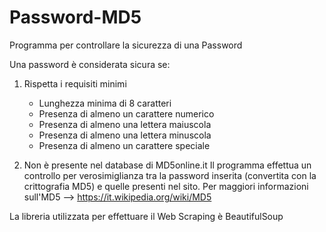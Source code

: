 # Password-MD5
Programma per controllare la sicurezza di una Password

Una password è considerata sicura se:

1. Rispetta i requisiti minimi
    - Lunghezza minima di 8 caratteri
    - Presenza di almeno un carattere numerico
    - Presenza di almeno una lettera maiuscola
    - Presenza di almeno una lettera minuscola
    - Presenza di almeno un carattere speciale 

2. Non è presente nel database di MD5online.it 
Il programma effettua un controllo per verosimiglianza tra la password inserita (convertita con la crittografia MD5) e quelle presenti nel sito. 
Per maggiori informazioni sull'MD5 --> https://it.wikipedia.org/wiki/MD5 


La libreria utilizzata per effettuare il Web Scraping è BeautifulSoup
